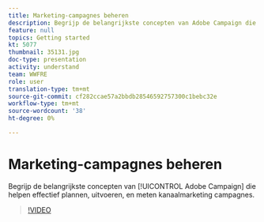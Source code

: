 ```yaml
---
title: Marketing-campagnes beheren
description: Begrijp de belangrijkste concepten van Adobe Campaign die effectief helpen, kanaalmarketing campagnes plannen uitvoeren en meten.
feature: null
topics: Getting started
kt: 5077
thumbnail: 35131.jpg
doc-type: presentation
activity: understand
team: WWFRE
role: user
translation-type: tm+mt
source-git-commit: cf282ccae57a2bbdb28546592757300c1bebc32e
workflow-type: tm+mt
source-wordcount: '38'
ht-degree: 0%

---
```



# Marketing-campagnes beheren

Begrijp de belangrijkste concepten van [!UICONTROL Adobe Campaign] die helpen effectief plannen, uitvoeren, en meten kanaalmarketing campagnes.

>[!VIDEO](https://video.tv.adobe.com/v/35131?quality=12)
